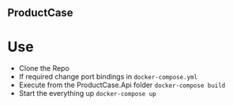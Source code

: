 ## ProductCase

# Use
- Clone the Repo
- If required change port bindings in `docker-compose.yml`
- Execute from the ProductCase.Api folder `docker-compose build`
- Start the everything up `docker-compose up`
